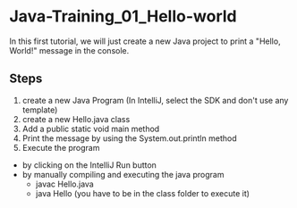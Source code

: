 # Java-Training_01_Hello-world

In this first tutorial, we will just create a new Java project to print a "Hello, World!" message in the console.

## Steps

1. create a new Java Program (In IntelliJ, select the SDK and don't use any template)
2. create a new Hello.java class
3. Add a public static void main method
4. Print the message by using the System.out.println method
5. Execute the program
- by clicking on the IntelliJ Run button
- by manually compiling and executing the java program
  - javac Hello.java
  - java Hello (you have to be in the class folder to execute it)
  

